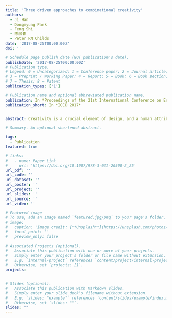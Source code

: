 ```yaml
---
title: 'Three driven approaches to combinational creativity'
authors:
  - Ji Han
  - Dongmyung Park
  - Feng Shi
  - 陈柳青
  - Peter RN Childs
date: '2017-08-25T00:00:00Z'
doi: ''

# Schedule page publish date (NOT publication's date).
publishDate: '2017-08-25T00:00:00Z'
# Publication type.
# Legend: 0 = Uncategorized; 1 = Conference paper; 2 = Journal article;
# 3 = Preprint / Working Paper; 4 = Report; 5 = Book; 6 = Book section;
# 7 = Thesis; 8 = Patent
publication_types: ['1']

# Publication name and optional abbreviated publication name.
publication: In *Proceedings of the 21st International Conference on Engineering Design*
publication_short: In *ICED 2017*


abstract: Creativity is a crucial element of design, and a human attribute that has aroused significant attention. However, few studies have focused on the factors and motivations that drive creativity. The aim of the study is to investigate the driving forces behind combinational creativity for developing original creative products. We propose three driven approaches to combinational creativity, the problem-driven approach, the common-driven approach, and the inspiration-driven approach, based on previous research projects on design process, design strategy, and design cognition. A test involving two-hundred practical products has been conducted to validate the three approaches by means of expert evaluation. The test results have indicated the validity of the three driven approaches. The three approaches proposed in this study have provided an understanding of how combinational creativity is driven in design, which could lead to a better comprehension of human creativity in design. The study enables indication that the three approaches can be applied by designers to aid in the production of creative designs for and in resource-limited societies.

# Summary. An optional shortened abstract.

tags:
  - Publication
featured: true

# links:
#   - name: Paper Link
#     url: 'https://doi.org/10.1007/978-3-031-20500-2_25'
url_pdf: ''
url_code: ''
url_dataset: ''
url_poster: ''
url_project: ''
url_slides: ''
url_source: ''
url_video: ''

# Featured image
# To use, add an image named `featured.jpg/png` to your page's folder.
# image:
#   caption: 'Image credit: [**Unsplash**](https://unsplash.com/photos/pLCdAaMFLTE)'
#   focal_point: ''
#   preview_only: false

# Associated Projects (optional).
#   Associate this publication with one or more of your projects.
#   Simply enter your project's folder or file name without extension.
#   E.g. `internal-project` references `content/project/internal-project/index.md`.
#   Otherwise, set `projects: []`.
projects:


# Slides (optional).
#   Associate this publication with Markdown slides.
#   Simply enter your slide deck's filename without extension.
#   E.g. `slides: "example"` references `content/slides/example/index.md`.
#   Otherwise, set `slides: ""`.
slides: ""
---
```


<!-- {{% callout note %}}
Click the _Cite_ button above to demo the feature to enable visitors to import publication metadata into their reference management software.
{{% /callout %}}

Supplementary notes can be added here, including [code and math](https://wowchemy.com/docs/content/writing-markdown-latex/). -->